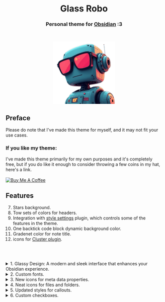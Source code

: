 <h1 align="center">Glass Robo</h1>
<h3 align="center">Personal theme for <a href="https://obsidian.md">Obsidian</a> :3</h3><br>

<p align="center"> <img src="assets/pics/robo2.png" style="height: 200px !important;width: 200px !important;" > </p>

## Preface

Please do note that I've made this theme for myself, and it may not fit your use cases.

### If you like my theme:

I've made this theme primarily for my own purposes and it's completely free, but if you do like it enough to consider throwing a few coins in my hat, here's a link.<br><br>
<a href="https://www.buymeacoffee.com/lorens" target="_blank"><img src="https://cdn.buymeacoffee.com/buttons/v2/default-yellow.png" alt="Buy Me A Coffee" style="height: 60px !important;width: 217px !important;" ></a>

## Features

7. Stars background.
8. Tow sets of colors for headers.
9. Integration with <a href="https://github.com/mgmeyers/obsidian-style-settings">style settings</a> plugin, which controls some of the features in the theme.
10. One backtick code block dynamic background color.
11. Gradenet color for note title.
12. icons for <a href="https://obsidian.md/plugins?id=cluster">Cluster plugin</a>.

<br><br>

<details>
   <summary>1. Glassy Design: A modern and sleek interface that enhances your Obsidian experience.</summary>

  <ul>
    <li>
     <details>
      <summary>PC Screenshots</summary>
        <p>
            <ul>
              <p align="center"> <img src="assets/pics/PC/img-pc-02.png"</p>
              <p align="center"> <img src="assets/pics/PC/img-pc-04.png"</p>
              <p align="center"> <img src="assets/pics/PC/img-pc-01.png"</p>
              <p align="center"> <img src="assets/pics/PC/img-pc-03.png"</p>
            </ul>
        </p>
      </details>
    </li>
  </ul>

  <ul>
    <li>
     <details>
      <summary>Phone Screenshots</summary>
        <p>
            <ul>
              <p align="center"> <img src="assets/pics/phone/img-phone-02.jpg" style="height: 420px !important;width: 220px !important;"</p>
              <p align="center"> <img src="assets/pics/phone/img-phone-03.jpg" style="height: 420px !important;width: 220px !important;"</p>
              <p align="center"> <img src="assets/pics/phone/img-phone-07.jpg" style="height: 420px !important;width: 220px !important;"</p>
              <p align="center"> <img src="assets/pics/phone/img-phone-01.jpg" style="height: 420px !important;width: 220px !important;"</p>
              <p align="center"> <img src="assets/pics/phone/img-phone-04.jpg" style="height: 420px !important;width: 220px !important;"</p>
              <p align="center"> <img src="assets/pics/phone/img-phone-05.jpg" style="height: 420px !important;width: 220px !important;"</p>
              <p align="center"> <img src="assets/pics/phone/img-phone-06.jpg" style="height: 420px !important;width: 220px !important;"</p>
            </ul>
        </p>
      </details>
    </li>
  </ul>

</details>
<details>
   <summary>2. Custom fonts.</summary>
   </br>
    <p align="center"> <img src="assets/pics/fonts/fonts.png"</p>
    <p> Using <a href="https://github.com/mgmeyers/obsidian-style-settings">style settings</a> plugin you can enable/disable custom fonts.</p>
</details>
<details>
   <summary>3. New icons for meta data properties.</summary>
   </br>
    <p align="center"> <img src="assets/pics/general/meta-data.png"</p>
    <p> All thanks to <a href="https://github.com/Avesend/obsidian-lumines">lumines theme</a>.</p>
      <ul>
        <li>
          <details>
              <summary>Available icons</summary>
              <p>
                  <ul>
                    <li>tags</li>
                    <li>time</li>
                    <li>cssclasses</li>
                    <li>birthday</li>
                    <li>save</li>
                    <li>lovely</li>
                    <li>camera</li>
                    <li>radio</li>
                    <li>music</li>
                    <li>wallet</li>
                    <li>note</li>
                    <li>number</li>
                    <li>city</li>
                    <li>address</li>
                    <li>passport</li>
                    <li>issued</li>
                    <li>game</li>
                    <li>weight</li>
                    <li>ticket</li>
                    <li>bankcard</li>
                    <li>snils</li>
                    <li>socials</li>
                    <li>email</li>
                    <li>source</li>
                    <li>cover</li>
                    <li>author</li>
                    <li>rating</li>
                    <li>year</li>
                    <li>link</li>
                    <li>timer</li>
                    <li>briefcase</li>
                    <li>award</li>
                    <li>book</li>
                    <li>location</li>
                    <li>map</li>
                    <li>bag</li>
                    <li>receipt</li>
                    <li>box</li>
                    <li>reserve</li>
                    <li>key</li>
                    <li>youtube</li>
                  </ul>
              </p>
           </details>
        </li>
     </ul>
</details>
<details>
   <summary>4. Neat icons for files and folders.</summary>
   </br>
    <p align="center"> <img src="assets/pics/general/file-tree-icons.jpg" style="height: 449px !important;width: 400px !important;"</p>
</details>
<details>
   <summary>5. Updated styles for callouts.</summary>

  <ul>
    <li>
     <details>
      <summary>English Screenshot</summary>
        <p>
            <ul>
              <p align="center"> <img src="assets/pics/callouts/calloutsot-02.png"</p>
            </ul>
        </p>
      </details>
    </li>
  </ul>

  <ul>
    <li>
     <details>
      <summary>Arabic Screenshot</summary>
        <p>
            <ul>
              <p align="center"> <img src="assets/pics/callouts/calloutsot-01.png"</p> 
            </ul>
        </p>
      </details>
    </li>
  </ul>

</details>
<details>
   <summary>6. Custom checkboxes.</summary>

  <ul>
    <li>
     <details>
      <summary>Screenshot</summary>
        <p>
            <ul>
              <p align="center"> <img src="assets/pics/general/checkboxs.png"</p>
            </ul>
        </p>
      </details>
    </li>
  </ul>

  <ul>
    <li>
     <details>
      <summary>Available checkboxes</summary>
        <p>
            <ul>
                <p> - [>] send</p>
                <p> - [<] date</p>
                <p> - [!] warning</p>
                <p> - [-] deleted</p>
                <p> - [/] chart</p>
                <p> - [?] question</p>
                <p> - [*] star</p>
                <p> - [n] note</p>
                <p> - [l] location</p>
                <p> - [i] info</p>
                <p> - [I] idea</p>
                <p> - [S] dollar</p>
                <p> - [p] like</p>
                <p> - [c] dislike</p>
                <p> - [b] bookmark</p>
                <p> - ["] quote</p>
                <p> - [u] up</p>
                <p> - [d] down</p>
            </ul>
        </p>
      </details>
    </li>
  </ul>

</details>
